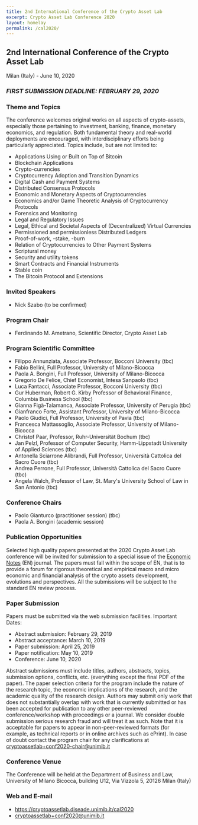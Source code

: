 ```yaml
---
title: 2nd International Conference of the Crypto Asset Lab
excerpt: Crypto Asset Lab Conference 2020
layout: homelay
permalink: /cal2020/
---
```


## 2nd International Conference of the Crypto Asset Lab

Milan (Italy) - June 10, 2020

### ___FIRST SUBMISSION DEADLINE: FEBRUARY 29, 2020___

### Theme and Topics

The conference welcomes original works on all aspects of crypto-assets,
especially those pertaining to investment, banking, finance,
monetary economics, and regulation.
Both fundamental theory and real-world deployments are encouraged,
with interdisciplinary efforts being particularly appreciated.
Topics include, but are not limited to:

* Applications Using or Built on Top of Bitcoin
* Blockchain Applications
* Crypto-currencies
* Cryptocurrency Adoption and Transition Dynamics
* Digital Cash and Payment Systems
* Distributed Consensus Protocols
* Economic and Monetary Aspects of Cryptocurrencies
* Economics and/or Game Theoretic Analysis of Cryptocurrency Protocols
* Forensics and Monitoring
* Legal and Regulatory Issues
* Legal, Ethical and Societal Aspects of (Decentralized) Virtual Currencies
* Permissioned and permissionless Distributed Ledgers
* Proof-of-work, -stake, -burn
* Relation of Cryptocurrencies to Other Payment Systems
* Scriptural money
* Security and utility tokens
* Smart Contracts and Financial Instruments
* Stable coin
* The Bitcoin Protocol and Extensions

### Invited Speakers

* Nick Szabo (to be confirmed)

### Program Chair

* Ferdinando M. Ametrano, Scientific Director, Crypto Asset Lab

### Program Scientific Committee

* Filippo Annunziata, Associate Professor, Bocconi University (tbc)
* Fabio Bellini, Full Professor, University of Milano-Bicocca
* Paola A. Bongini, Full Professor, University of Milano-Bicocca
* Gregorio De Felice, Chief Economist, Intesa Sanpaolo (tbc)
* Luca Fantacci, Associate Professor, Bocconi University (tbc)
* Gur Huberman, Robert G. Kirby Professor of Behavioral Finance, Columbia Business School (tbc)
* Gianna Figà-Talamanca, Associate Professor, University of Perugia (tbc)
* Gianfranco Forte, Assistant Professor, University of Milano-Bicocca
* Paolo Giudici, Full Professor, University of Pavia (tbc)
* Francesca Mattassoglio, Associate Professor, University of Milano-Bicocca
* Chris­tof Paar, Professor, Ruhr-Universität Bochum (tbc)
* Jan Pelzl, Professor of Computer Security, Hamm-Lippstadt University of Applied Sciences (tbc)
* Antonella Sciarrone Alibrandi, Full Professor, Università Cattolica del Sacro Cuore (tbc)
* Andrea Perrone, Full Professor, Università Cattolica del Sacro Cuore (tbc)
* Angela Walch, Professor of Law, St. Mary's University School of Law in San Antonio (tbc)

### Conference Chairs

* Paolo Gianturco (practitioner session) (tbc)
* Paola A. Bongini (academic session)

### Publication Opportunities

Selected high quality papers presented at the
2020 Crypto Asset Lab conference will be invited
for submission to a special issue of the
[Economic Notes](https://onlinelibrary.wiley.com/page/journal/14680300/homepage/productinformation.html)
(EN) journal.
The papers must fall within the scope of EN,
that is to provide a forum for rigorous theoretical and
empirical macro and micro economic and financial analysis
of the crypto assets development, evolutions and perspectives.
All the submissions will be subject to the standard EN review process.

### Paper Submission

Papers must be submitted via the web submission facilities. Important Dates:

* Abstract submission: February 29, 2019
* Abstract acceptance: March 10, 2019
* Paper submission: April 25, 2019
* Paper notification: May 10, 2019
* Conference: June 10, 2020

Abstract submissions must include titles, authors, abstracts,
topics, submission options, conflicts, etc.
(everything except the final PDF of the paper).
The paper selection criteria for the program include
the nature of the research topic, the economic implications
of the research, and the academic quality of the research design.
Authors may submit only work that does not substantially overlap
with work that is currently submitted or has been accepted for
publication to any other peer-reviewed conference/workshop with
proceedings or a journal. We consider double submission serious
research fraud and will treat it as such. Note that it is acceptable
for papers to appear in non-peer-reviewed formats
(for example, as technical reports or in online archives such as ePrint).
In case of doubt contact the program chair for any clarifications at
[cryptoassetlab+conf2020-chair@unimib.it](mailto:cryptoassetlab+conf2020-chair@unimib.it)

### Conference Venue

The Conference will be held at the Department of Business and Law,
University of Milano Bicocca,
building U12, Via Vizzola 5, 20126 Milan (Italy)

### Web and E-mail

* <https://cryptoassetlab.diseade.unimib.it/cal2020>
* [cryptoassetlab+conf2020@unimib.it](mailto:cryptoassetlab+conf2020@unimib.it)

